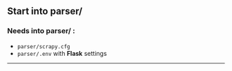 ## Start into **parser/**

### Needs into **parser/** :

- `parser/scrapy.cfg`
- `parser/.env`  with **Flask** settings
 ***